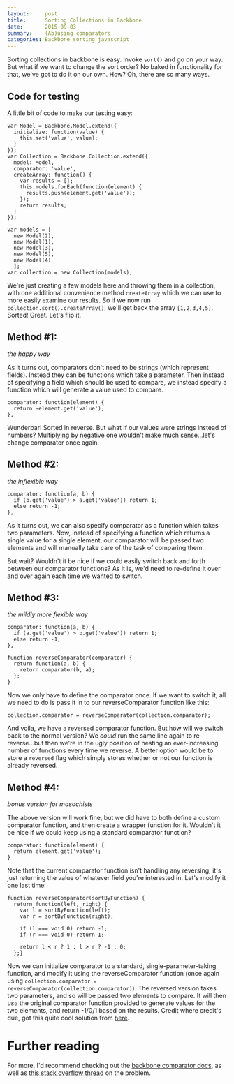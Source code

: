 ```yaml
---
layout:     post
title:      Sorting Collections in Backbone
date:       2015-09-03
summary:    (Ab)using comparators
categories: Backbone sorting javascript
---
```


Sorting collections in backbone is easy. Invoke `sort()` and go on your way. But what if we want to change the sort order? No baked in functionality for that, we've got to do it on our own. How? Oh, there are so many ways.

## Code for testing

A little bit of code to make our testing easy:

    var Model = Backbone.Model.extend({
      initialize: function(value) {
        this.set('value', value);
      }
    });
    var Collection = Backbone.Collection.extend({
      model: Model,
      comparator: 'value',
      createArray: function() {
        var results = [];
        this.models.forEach(function(element) {
          results.push(element.get('value'));
        });
        return results;
      }
    });
    
    var models = [
      new Model(2),
      new Model(1),
      new Model(3),
      new Model(5),
      new Model(4)
      ];
    var collection = new Collection(models);

We're just creating a few models here and throwing them in a collection, with one additional convenience method `createArray` which we can use to more easily examine our results. So if we now run `collection.sort().createArray()`, we'll get back the array `[1,2,3,4,5]`. Sorted! Great. Let's flip it.

## Method #1:
*the happy way*

As it turns out, comparators don't need to be strings (which represent fields). Instead they can be functions which take a parameter. Then instead of specifying a field which should be used to compare, we instead specify a function which will generate a value used to compare.

    comparator: function(element) {
      return -element.get('value');
    },

Wunderbar! Sorted in reverse. But what if our values were strings instead of numbers? Multiplying by negative one wouldn't make much sense...let's change comparator once again.

## Method #2:
*the inflexible way*

    comparator: function(a, b) {
      if (b.get('value') > a.get('value')) return 1;
      else return -1;
    },

As it turns out, we can also specify comparator as a function which takes two parameters. Now, instead of specifying a function which returns a single value for a single element, our comparator will be passed two elements and will manually take care of the task of comparing them.

But wait? Wouldn't it be nice if we could easily switch back and forth between our comparator functions? As it is, we'd need to re-define it over and over again each time we wanted to switch.

## Method #3:
*the mildly more flexible way*

    comparator: function(a, b) {
      if (a.get('value') > b.get('value')) return 1;
      else return -1;
    },

    function reverseComparator(comparator) {
      return function(a, b) {
        return comparator(b, a);
      };
    }

Now we only have to define the comparator once. If we want to switch it, all we need to do is pass it in to our reverseComparator function like this:

    collection.comparator = reverseComparator(collection.comparator);

And voila, we have a reversed comparator function. But how will we switch back to the normal version? We *could* run the same line again to re-reverse...but then we're in the ugly position of nesting an ever-increasing number of functions every time we reverse. A better option would be to store a `reversed` flag which simply stores whether or not our function is already reversed.

## Method #4:
*bonus version for masochists*

The above version will work fine, but we did have to both define a custom comparator function, and then create a wrapper function for it. Wouldn't it be nice if we could keep using a standard comparator function?

    comparator: function(element) {
      return element.get('value');
    }

Note that the current comparator function isn't handling any reversing; it's just returning the value of whatever field you're interested in. Let's modify it one last time:

    function reverseComparator(sortByFunction) {
      return function(left, right) {
        var l = sortByFunction(left);
        var r = sortByFunction(right);
    
        if (l === void 0) return -1;
        if (r === void 0) return 1;
    
        return l < r ? 1 : l > r ? -1 : 0;
      };}

Now we can initialize comparator to a standard, single-parameter-taking function, and modify it using the reverseComparator function (once again using `collection.comparator = reverseComparator(collection.comparator)`). The reversed version takes two parameters, and so will be passed two elements to compare. It will then *use* the original comparator function provided to generate values for the two elements, and return -1/0/1 based on the results. Credit where credit's due, got this quite cool solution from [here](http://stackoverflow.com/a/12220415/3062972).

# Further reading

For more, I'd recommend checking out the [backbone comparator docs](http://backbonejs.org/#Collection-comparator), as well as [this stack overflow thread](http://stackoverflow.com/questions/5013819/reverse-sort-order-with-backbone-js) on the problem.

